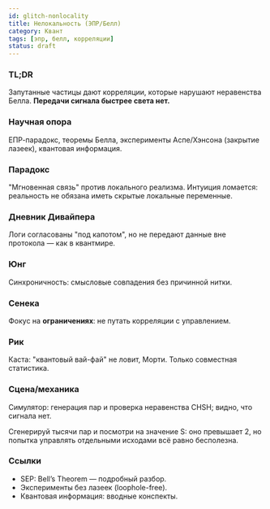 ```yaml
---
id: glitch-nonlocality
title: Нелокальность (ЭПР/Белл)
category: Квант
tags: [эпр, белл, корреляции]
status: draft
---
```


### TL;DR
Запутанные частицы дают корреляции, которые нарушают неравенства Белла. **Передачи сигнала быстрее света нет.**

### Научная опора
ЕПР-парадокс, теоремы Белла, эксперименты Аспе/Хэнсона (закрытие лазеек), квантовая информация.

### Парадокс
"Мгновенная связь" против локального реализма. Интуиция ломается: реальность не обязана иметь скрытые локальные переменные.

### Дневник Дивайпера
Логи согласованы "под капотом", но не передают данные вне протокола — как в квантмире.

### Юнг
Синхроничность: смысловые совпадения без причинной нитки.

### Сенека
Фокус на **ограничениях**: не путать корреляции с управлением.

### Рик
Каста: "квантовый вай-фай" не ловит, Морти. Только совместная статистика.

### Сцена/механика
Симулятор: генерация пар и проверка неравенства CHSH; видно, что сигнала нет.

Сгенерируй тысячи пар и посмотри на значение S: оно превышает 2, но попытка управлять отдельными исходами всё равно бесполезна.

<div class="widget" data-type="chsh"></div>

### Ссылки
- SEP: Bell’s Theorem — подробный разбор.
- Эксперименты без лазеек (loophole-free).
- Квантовая информация: вводные конспекты.

